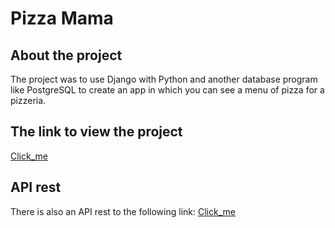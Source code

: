 # Pizza Mama

## About the project

The project was to use Django with Python and another database program like PostgreSQL to create an app in which you can see a menu of pizza for a pizzeria.

## The link to view the project
[Click_me](https://pizzamamadjangopython.herokuapp.com/)

## API rest
There is also an API rest to the following link:
[Click_me](https://pizzamamadjangopython.herokuapp.com/api/GetPizzas)